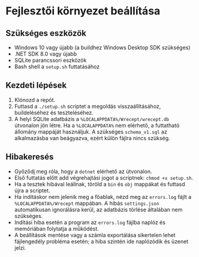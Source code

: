 # Fejlesztői környezet beállítása

## Szükséges eszközök
- Windows 10 vagy újabb (a buildhez Windows Desktop SDK szükséges)
- .NET SDK 8.0 vagy újabb
- SQLite parancssori eszközök
- Bash shell a `setup.sh` futtatásához

## Kezdeti lépések
1. Klónozd a repót.
2. Futtasd a `./setup.sh` scriptet a megoldás visszaállításához, buildeléséhez és teszteléséhez.
3. A helyi SQLite adatbázis a `%LOCALAPPDATA%/Wrecept/wrecept.db` útvonalon jön létre.
   Ha a `%LOCALAPPDATA%` nem elérhető, a futtatható állomány mappáját használjuk.
   A szükséges `schema_v1.sql` az alkalmazásba van beágyazva, ezért külön fájlra nincs szükség.

## Hibakeresés
- Győződj meg róla, hogy a `dotnet` elérhető az útvonalon.
- Első futtatás előtt add végrehajtási jogot a scriptnek: `chmod +x setup.sh`.
- Ha a tesztek hibával leállnak, töröld a `bin` és `obj` mappákat és futtasd újra a scriptet.
- Ha indításkor nem jelenik meg a főablak, nézd meg az `errors.log` fájlt a `%LOCALAPPDATA%/Wrecept` mappában. A hibás `settings.json` automatikusan ignorálásra kerül, az adatbázis törlése általában nem szükséges.
- Indítási hiba esetén a program az `errors.log` fájlba naplóz és memóriában folytatja a működést.
- A beállítások mentése vagy a számla exportálása sikertelen lehet fájlengedély probléma esetén; a hiba szintén ide naplózódik és üzenet jelzi.
